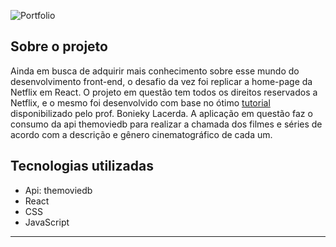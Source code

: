 ![Portfolio](https://github.com/filipeMarques00/netflixclone/blob/main/React-App-Perfil-1-%E2%80%94-Microsoft_-Edge-2023-04-10-12-57-07.gif) 


## Sobre o projeto

Ainda em busca de adquirir mais conhecimento sobre esse mundo do desenvolvimento front-end, o desafio da vez foi replicar a home-page da Netflix em React. 
O projeto em questão tem todos os direitos reservados a Netflix, e o mesmo foi desenvolvido com base no ótimo <a href="https://www.youtube.com/watch?v=tBweoUiMsDg&t=10491s">tutorial</a> disponibilizado pelo prof. Bonieky Lacerda. A aplicação em questão faz o consumo da api themoviedb para realizar a chamada dos filmes e séries de acordo com a descrição e gênero cinematográfico de cada um. 


## Tecnologias utilizadas
- Api: themoviedb 
- React
- CSS
- JavaScript

 ---------------------------

<p align="center">
